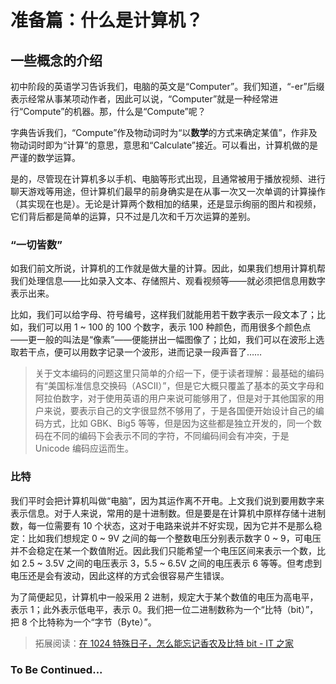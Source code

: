 # 准备篇：什么是计算机？

## 一些概念的介绍

初中阶段的英语学习告诉我们，电脑的英文是“Computer”。我们知道，“-er”后缀表示经常从事某项动作者，因此可以说，“Computer”就是一种经常进行“Compute”的机器。那，什么是“Compute”呢？

字典告诉我们，“Compute”作及物动词时为“以**数学**的方式来确定某值”，作非及物动词时即为“计算”的意思，意思和“Calculate”接近。可以看出，计算机做的是严谨的数学运算。

是的，尽管现在计算机多以手机、电脑等形式出现，且通常被用于播放视频、进行聊天游戏等用途，但计算机们最早的前身确实是在从事一次又一次单调的计算操作（其实现在也是）。无论是计算两个数相加的结果，还是显示绚丽的图片和视频，它们背后都是简单的运算，只不过是几次和千万次运算的差别。

### “一切皆数”

如我们前文所说，计算机的工作就是做大量的计算。因此，如果我们想用计算机帮我们处理信息——比如录入文本、存储照片、观看视频等——就必须把信息用数字表示出来。

比如，我们可以给字母、符号编号，这样我们就能用若干数字表示一段文本了；比如，我们可以用 1 ~ 100 的 100 个数字，表示 100 种颜色，而用很多个颜色点——更一般的叫法是“像素”——便能拼出一幅图像了；比如，我们可以在波形上选取若干点，便可以用数字记录一个波形，进而记录一段声音了……

> 关于文本编码的问题这里只简单的介绍一下，便于读者理解：最基础的编码有“美国标准信息交换码（ASCII）”，但是它大概只覆盖了基本的英文字母和阿拉伯数字，对于使用英语的用户来说可能够用了，但是对于其他国家的用户来说，要表示自己的文字很显然不够用了，于是各国便开始设计自己的编码方式，比如 GBK、Big5 等等，但是因为这些都是独立开发的，同一个数码在不同的编码下会表示不同的字符，不同编码间会有冲突，于是 Unicode 编码应运而生。

### 比特

我们平时会把计算机叫做“电脑”，因为其运作离不开电。上文我们说到要用数字来表示信息。对于人来说，常用的是十进制数。但是要是在计算机中原样存储十进制数，每一位需要有 10 个状态，这对于电路来说并不好实现，因为它并不是那么稳定：比如我们想规定 0 \~ 9V 之间的每一个整数电压分别表示数字 0 \~ 9，可电压并不会稳定在某一个数值附近。因此我们只能希望一个电压区间来表示一个数，比如 2.5 \~ 3.5V 之间的电压表示 3，5.5 \~ 6.5V 之间的电压表示 6 等等。但考虑到电压还是会有波动，因此这样的方式会很容易产生错误。

为了简便起见，计算机中一般采用 2 进制，规定大于某个数值的电压为高电平，表示 1；此外表示低电平，表示 0。我们把一位二进制数称为一个“比特（bit）”，把 8 个比特称为一个“字节（Byte）”。

> 拓展阅读：[在 1024 特殊日子，怎么能忘记香农及比特 bit - IT 之家](https://www.ithome.com/0/515/575.htm)

### To Be Continued...
